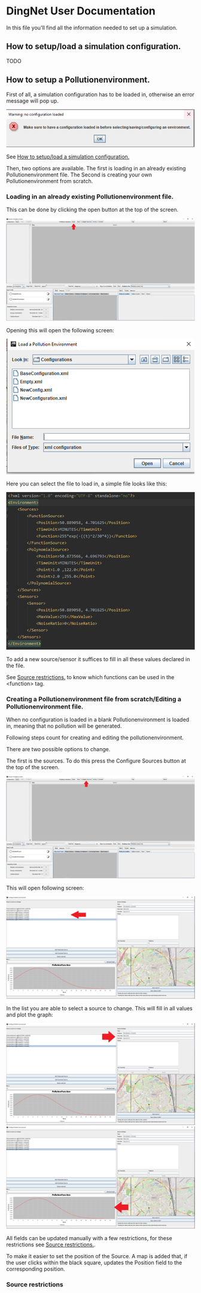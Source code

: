 # DingNet User Documentation

In this file you'll find all the information needed to set up a simulation.
## How to setup/load a simulation configuration.
TODO

## How to setup a Pollutionenvironment.

First of all, a simulation configuration has to be loaded in, otherwise an error message will pop up.
 
 ![ErrorMessage](Images/ErrorMessage.PNG) 

See [How to setup/load a simulation configuration.](#how-to-setupload-a-simulation-configuration)

Then, two options are available. The first is loading in an already existing Pollutionenvironment file. The Second is creating your own Pollutionenvironment from scratch.

### Loading in an already existing Pollutionenvironment file.
This can be done by clicking the open button at the top of the screen.
 
 ![OpenButton](Images/OpenImage.png) 

Opening this will open the following screen:
 
 ![OpenFile](Images/SelectFileToLoad.PNG) 

Here you can select the file to load in, a simple file looks like this:
 
 ![Example](Images/ExampleXML.PNG) 

To add a new source/sensor it suffices to fill in all these values declared in the file.

See [Source restrictions.](#source-restrictions) to know which functions can be used in the \<function> tag.

### Creating a Pollutionenvironment file from scratch/Editing a Pollutionenvironment file.

When no configuration is loaded in a blank Pollutionenvironment is loaded in, meaning that no pollution will be generated.

Following steps count for creating and editing the pollutionenvironment.

There are two possible options to change.

The first is the sources. To do this press the Configure Sources button at the top of the screen.

 ![Sources](Images/ConfigureSourcesImage.png) 
 
This will open following screen:

 ![Sourcesview](Images/SelectSourceInListImage.png) 
 
 In the list you are able to select a source to change. This will fill in all values and plot the graph:
 
  ![Values](Images/Values_to_Change_Image.png) 
  ![Graph](Images/GraphOfTheSourceImage.png) 
  
All fields can be updated manually with a few restrictions, for these restrictions see [Source restrictions.](#source-restrictions).

To make it easier to set the position of the Source. A map is added that, if the user clicks within the black square, updates the Position field to the corresponding position.




### Source restrictions

